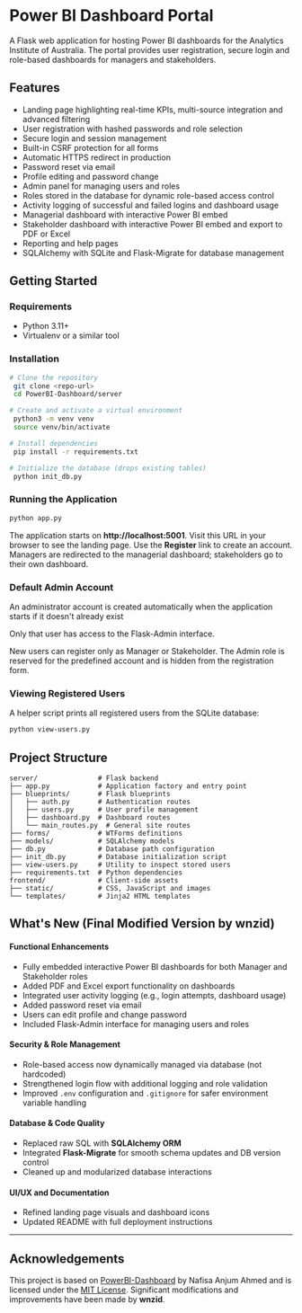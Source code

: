 # Power BI Dashboard Portal

A Flask web application for hosting Power BI dashboards for the Analytics Institute of Australia. The portal provides user registration, secure login and role-based dashboards for managers and stakeholders.

## Features

- Landing page highlighting real-time KPIs, multi-source integration and advanced filtering
- User registration with hashed passwords and role selection
- Secure login and session management
- Built-in CSRF protection for all forms
- Automatic HTTPS redirect in production
- Password reset via email
- Profile editing and password change
- Admin panel for managing users and roles
- Roles stored in the database for dynamic role-based access control
- Activity logging of successful and failed logins and dashboard usage
- Managerial dashboard with interactive Power BI embed
- Stakeholder dashboard with interactive Power BI embed and export to PDF or Excel
- Reporting and help pages
- SQLAlchemy with SQLite and Flask-Migrate for database management

## Getting Started

### Requirements

- Python 3.11+
- Virtualenv or a similar tool

### Installation

```bash
# Clone the repository
 git clone <repo-url>
 cd PowerBI-Dashboard/server

# Create and activate a virtual environment
 python3 -m venv venv
 source venv/bin/activate

# Install dependencies
 pip install -r requirements.txt

# Initialize the database (drops existing tables)
 python init_db.py
```

### Running the Application

```bash
python app.py
```

The application starts on **http://localhost:5001**. Visit this URL in your browser to see the landing page. Use the **Register** link to create an account. Managers are redirected to the managerial dashboard; stakeholders go to their own dashboard.

### Default Admin Account

An administrator account is created automatically when the application starts if it doesn't already exist

Only that user has access to the Flask-Admin interface.

New users can register only as Manager or Stakeholder. The Admin role is
reserved for the predefined account and is hidden from the registration form.

### Viewing Registered Users

A helper script prints all registered users from the SQLite database:

```bash
python view-users.py
```

## Project Structure

```
server/               # Flask backend
├── app.py            # Application factory and entry point
├── blueprints/       # Flask blueprints
│   ├── auth.py       # Authentication routes
│   ├── users.py      # User profile management
│   ├── dashboard.py  # Dashboard routes
│   └── main_routes.py  # General site routes
├── forms/            # WTForms definitions
├── models/           # SQLAlchemy models
├── db.py             # Database path configuration
├── init_db.py        # Database initialization script
├── view-users.py     # Utility to inspect stored users
├── requirements.txt  # Python dependencies
frontend/             # Client-side assets
├── static/           # CSS, JavaScript and images
└── templates/        # Jinja2 HTML templates
```

## What's New (Final Modified Version by wnzid)

#### Functional Enhancements
- Fully embedded interactive Power BI dashboards for both Manager and Stakeholder roles
- Added PDF and Excel export functionality on dashboards
- Integrated user activity logging (e.g., login attempts, dashboard usage)
- Added password reset via email
- Users can edit profile and change password
- Included Flask-Admin interface for managing users and roles

#### Security & Role Management
- Role-based access now dynamically managed via database (not hardcoded)
- Strengthened login flow with additional logging and role validation
- Improved `.env` configuration and `.gitignore` for safer environment variable handling

#### Database & Code Quality
- Replaced raw SQL with **SQLAlchemy ORM**
- Integrated **Flask-Migrate** for smooth schema updates and DB version control
- Cleaned up and modularized database interactions

#### UI/UX and Documentation
- Refined landing page visuals and dashboard icons
- Updated README with full deployment instructions

---

## Acknowledgements

This project is based on [PowerBI-Dashboard](https://github.com/nafisanafu15/PowerBI-Dashboard) by Nafisa Anjum Ahmed and is licensed under the [MIT License](https://opensource.org/licenses/MIT). Significant modifications and improvements have been made by **wnzid**.


